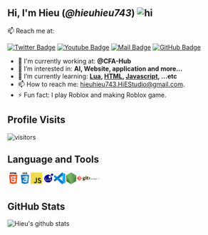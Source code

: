 ## Hi, I'm **Hieu** (***@hieuhieu743***) <img src="https://user-images.githubusercontent.com/1303154/88677602-1635ba80-d120-11ea-84d8-d263ba5fc3c0.gif" width="28px" alt="hi">

📫 Reach me at:

[![Twitter Badge](https://img.shields.io/badge/-@hieuhieu743-1ca0f1?style=flat&labelColor=1ca0f1&logo=twitter&logoColor=white)](https://twitter.com/hieuhieu743) [![Youtube Badge](https://img.shields.io/badge/-HiE_Studio-e74c3c?style=flat&labelColor=e74c3c&logo=youtube&logoColor=white)](https://youtube.com/channel/UChiEv-Bp-48hq7FkDOUe65w) [![Mail Badge](https://img.shields.io/badge/-hieuhieu743.HiEStudio-c0392b?style=flat&labelColor=c0392b&logo=gmail&logoColor=white)](mailto:hieuhieu743.HiEStudio@gmail.com) [![GitHub Badge](https://img.shields.io/badge/-@hieuhieu743-white?style=flat&labelColor=white&logo=github&logoColor=black)](https://github.com/hieuhieu743)

- 🔧 I'm currently working at: **@CFA-Hub**
- 👀 I’m interested in: **AI, Website, application and more...**
- 🌱 I’m currently learning: **[Lua](https://www.lua.org/), [HTML](https://html.spec.whatwg.org/), [Javascript](https://www.javascript.com/), ...etc**
- 📫 How to reach me: hieuhieu743.HiEStudio@gmail.com.
- ⚡ Fun fact: I play Roblox and making Roblox game.

## **Profile Visits**

![visitors](https://visitor-badge.glitch.me/badge?page_id=hieuhieu743.hieuhieu743&left_color=grey&right_color=green)             

## **Language and Tools**

[<img align="left" alt="HTML5" width="26px" src="https://raw.githubusercontent.com/github/explore/80688e429a7d4ef2fca1e82350fe8e3517d3494d/topics/html/html.png" />](https://html.spec.whatwg.org/)

[<img align="left" alt="CSS" width="26px" src="https://raw.githubusercontent.com/github/explore/80688e429a7d4ef2fca1e82350fe8e3517d3494d/topics/css/css.png" />](https://www.w3.org/TR/CSS/#css)

[<img align="left" alt="JavaScript" width="26px" src="https://raw.githubusercontent.com/github/explore/80688e429a7d4ef2fca1e82350fe8e3517d3494d/topics/javascript/javascript.png" />](https://www.javascript.com/)

[<img align="left" alt="Lua" width="26px" src="https://raw.githubusercontent.com/github/explore/80688e429a7d4ef2fca1e82350fe8e3517d3494d/topics/lua/lua.png" />](https://www.lua.org/)

[<img align="left" alt="Visual Studio Code" width="26px" src="https://raw.githubusercontent.com/github/explore/80688e429a7d4ef2fca1e82350fe8e3517d3494d/topics/visual-studio-code/visual-studio-code.png" />](https://code.visualstudio.com/)

[<img align="left" alt="Node.js" width="26px" src="https://raw.githubusercontent.com/github/explore/80688e429a7d4ef2fca1e82350fe8e3517d3494d/topics/nodejs/nodejs.png"/>](https://nodejs.org/en/)

[<img align="left" alt="Git" width="26px" src="https://raw.githubusercontent.com/github/explore/80688e429a7d4ef2fca1e82350fe8e3517d3494d/topics/git/git.png" />](https://git-scm.com/)

[<img align="left" alt="MongoDB" width="26px" src="https://raw.githubusercontent.com/github/explore/80688e429a7d4ef2fca1e82350fe8e3517d3494d/topics/mongodb/mongodb.png" />](https://www.mongodb.com/)

<br />
<br />

## **GitHub Stats**
![Hieu's github stats](https://github-readme-stats.vercel.app/api?username=hieuhieu743&count_private=true&theme=tokyonight&hide=contribs,prs)